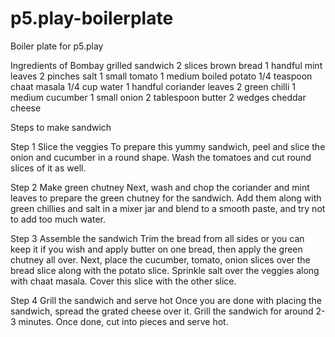 # p5.play-boilerplate
Boiler plate for p5.play

Ingredients of Bombay grilled sandwich
2 slices brown bread
1 handful mint leaves
2 pinches salt
1 small tomato
1 medium boiled potato
1/4 teaspoon chaat masala
1/4 cup water
1 handful coriander leaves
2 green chilli
1 medium cucumber
1 small onion
2 tablespoon butter
2 wedges cheddar cheese

Steps to make sandwich

Step 1 Slice the veggies
To prepare this yummy sandwich, peel and slice the onion and cucumber in a round shape. Wash the tomatoes and cut round slices of it as well.

Step 2 Make green chutney
Next, wash and chop the coriander and mint leaves to prepare the green chutney for the sandwich. Add them along with green chillies and salt in a mixer jar and blend to a smooth paste, and try not to add too much water.

Step 3 Assemble the sandwich
Trim the bread from all sides or you can keep it if you wish and apply butter on one bread, then apply the green chutney all over. Next, place the cucumber, tomato, onion slices over the bread slice along with the potato slice. Sprinkle salt over the veggies along with chaat masala. Cover this slice with the other slice.

Step 4 Grill the sandwich and serve hot
Once you are done with placing the sandwich, spread the grated cheese over it. Grill the sandwich for around 2-3 minutes. Once done, cut into pieces and serve hot. 
